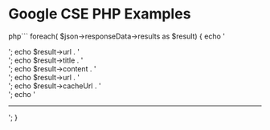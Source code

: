 # Google CSE PHP Examples

php```
foreach( $json->responseData->results as $result) {
  echo '<div style="padding-bottom: 20px;">';
  echo $result->url . '<br>';
  echo $result->title . '<br>';
  echo $result->content . '<br>';
  echo $result->url . '<br>';
  echo $result->cacheUrl . '<br>';
  echo '<div><hr>';
}
```
